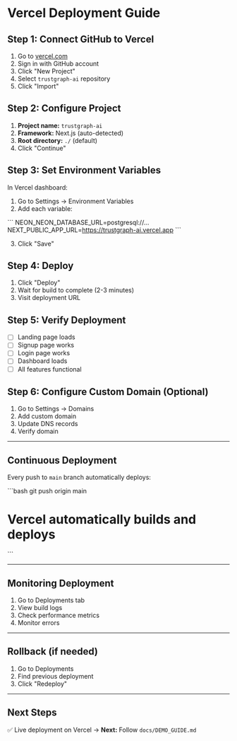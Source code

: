 # Vercel Deployment Guide

## Step 1: Connect GitHub to Vercel

1. Go to [vercel.com](https://vercel.com)
2. Sign in with GitHub account
3. Click "New Project"
4. Select `trustgraph-ai` repository
5. Click "Import"

## Step 2: Configure Project

1. **Project name:** `trustgraph-ai`
2. **Framework:** Next.js (auto-detected)
3. **Root directory:** `./` (default)
4. Click "Continue"

## Step 3: Set Environment Variables

In Vercel dashboard:

1. Go to Settings → Environment Variables
2. Add each variable:

\`\`\`
NEON_NEON_DATABASE_URL=postgresql://...
NEXT_PUBLIC_APP_URL=https://trustgraph-ai.vercel.app
\`\`\`

3. Click "Save"

## Step 4: Deploy

1. Click "Deploy"
2. Wait for build to complete (2-3 minutes)
3. Visit deployment URL

## Step 5: Verify Deployment

- [ ] Landing page loads
- [ ] Signup page works
- [ ] Login page works
- [ ] Dashboard loads
- [ ] All features functional

## Step 6: Configure Custom Domain (Optional)

1. Go to Settings → Domains
2. Add custom domain
3. Update DNS records
4. Verify domain

---

## Continuous Deployment

Every push to `main` branch automatically deploys:

\`\`\`bash
git push origin main
# Vercel automatically builds and deploys
\`\`\`

---

## Monitoring Deployment

1. Go to Deployments tab
2. View build logs
3. Check performance metrics
4. Monitor errors

---

## Rollback (if needed)

1. Go to Deployments
2. Find previous deployment
3. Click "Redeploy"

---

## Next Steps

✅ Live deployment on Vercel
→ **Next:** Follow `docs/DEMO_GUIDE.md`
